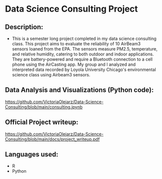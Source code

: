 # Data Science Consulting Project

## Description:
- This is a semester long project completed in my data science consulting class. This project aims to evaluate the reliability of 10 AirBeam3 sensors loaned from the EPA. The sensors measure PM2.5, temperature, and relative humidity, catering to both outdoor and indoor applications. They are battery-powered and require a Bluetooth connection to a cell phone using the AirCasting app. My group and I analyzed and interpreted data recorded by Loyola University Chicago's environmental science class using Airbeam3 sensors.

## Data Analysis and Visualizations (Python code):
https://github.com/VictoriaOlejarz/Data-Science-Consulting/blob/main/consulting.ipynb

## Official Project writeup:
https://github.com/VictoriaOlejarz/Data-Science-Consulting/blob/main/docs/project_writeup.pdf

## Languages used:
- R
- Python
